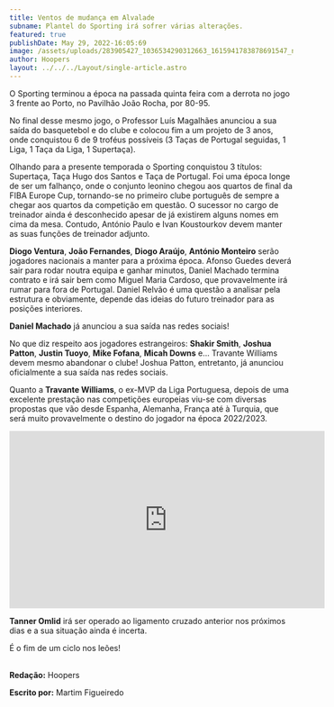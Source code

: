 ```yaml
---
title: Ventos de mudança em Alvalade
subname: Plantel do Sporting irá sofrer várias alterações.
featured: true
publishDate: May 29, 2022-16:05:69
image: /assets/uploads/283905427_1036534290312663_1615941783878691547_n-1-.jpg
author: Hoopers
layout: ../../../Layout/single-article.astro
---
```

<!--StartFragment-->

O Sporting terminou a época na passada quinta feira com a derrota no jogo 3 frente ao Porto, no Pavilhão João Rocha, por 80-95.

No final desse mesmo jogo, o Professor Luís Magalhães anunciou a sua saída do basquetebol e do clube e colocou fim a um projeto de 3 anos, onde conquistou 6 de 9 troféus possíveis (3 Taças de Portugal seguidas, 1 Liga, 1 Taça da Liga, 1 Supertaça).

Olhando para a presente temporada o Sporting conquistou 3 títulos: Supertaça, Taça Hugo dos Santos e Taça de Portugal. Foi uma época longe de ser um falhanço, onde o conjunto leonino chegou aos quartos de final da FIBA Europe Cup, tornando-se no primeiro clube português de sempre a chegar aos quartos da competição em questão. O sucessor no cargo de treinador ainda é desconhecido apesar de já existirem alguns nomes em cima da mesa. Contudo, António Paulo e Ivan Koustourkov devem manter as suas funções de treinador adjunto.

**Diogo Ventura**, **João Fernandes**, **Diogo Araújo**, **António Monteiro** serão jogadores nacionais a manter para a próxima época. Afonso Guedes deverá sair para rodar noutra equipa e ganhar minutos, Daniel Machado termina contrato e irá sair bem como Miguel Maria Cardoso, que provavelmente irá rumar para fora de Portugal. Daniel Relvão é uma questão a analisar pela estrutura e obviamente, depende das ideias do futuro treinador para as posições interiores.

**Daniel Machado** já anunciou a sua saída nas redes sociais!

No que diz respeito aos jogadores estrangeiros: **Shakir Smith**, **Joshua Patton**, **Justin Tuoyo**, **Mike Fofana**, **Micah Downs** e... Travante Williams devem mesmo abandonar o clube! Joshua Patton, entretanto, já anunciou oficialmente a sua saída nas redes sociais.

Quanto a **Travante Williams**, o ex-MVP da Liga Portuguesa, depois de uma excelente prestação nas competições europeias viu-se com diversas propostas que vão desde Espanha, Alemanha, França até à Turquia, que será muito provavelmente o destino do jogador na época 2022/2023.

<iframe width="560" height="315" src="https://www.youtube.com/embed/0G0JM1TgME0" title="YouTube video player" frameborder="0" allow="accelerometer; autoplay; clipboard-write; encrypted-media; gyroscope; picture-in-picture" allowfullscreen></iframe>

**Tanner Omlid** irá ser operado ao ligamento cruzado anterior nos próximos dias e a sua situação ainda é incerta.

É o fim de um ciclo nos leões!

\
**Redação:** Hoopers

**Escrito por:** Martim Figueiredo

<script async src="https://platform.twitter.com/widgets.js" charset="utf-8"></script>